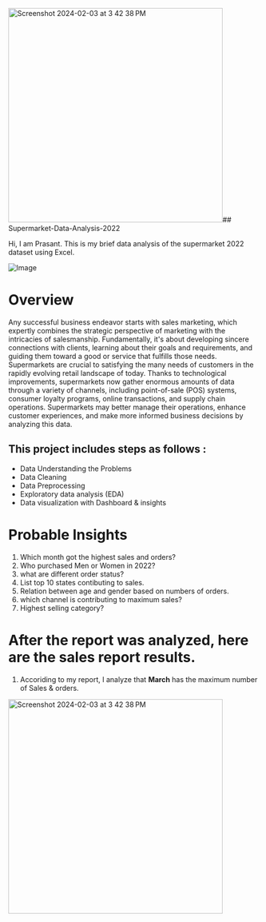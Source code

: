<img width="429" alt="Screenshot 2024-02-03 at 3 42 38 PM" src="https://github.com/Nott-Sid/Supermarket-Data-Analysis/assets/157887085/c643ae2b-3191-49df-a325-66c15d442f8a">## Supermarket-Data-Analysis-2022

Hi, I am Prasant. This is my brief data analysis of the supermarket 2022 dataset using Excel.


![Image](https://miro.medium.com/v2/resize:fit:800/1*fiDAhrdrkNTHc0FlSl3l-w.png)


# Overview
Any successful business endeavor starts with sales marketing, which expertly combines the strategic perspective of marketing with the intricacies of salesmanship. Fundamentally, it's about developing sincere connections with clients, learning about their goals and requirements, and guiding them toward a good or service that fulfills those needs. Supermarkets are crucial to satisfying the many needs of customers in the rapidly evolving retail landscape of today. Thanks to technological improvements, supermarkets now gather enormous amounts of data through a variety of channels, including point-of-sale (POS) systems, consumer loyalty programs, online transactions, and supply chain operations. Supermarkets may better manage their operations, enhance customer experiences, and make more informed business decisions by analyzing this data.

## This project includes steps as follows :
- Data Understanding the Problems
- Data Cleaning
- Data Preprocessing
- Exploratory data analysis (EDA)
- Data visualization with Dashboard & insights


# Probable Insights
1. Which month got the highest sales and orders?
2. Who purchased Men or Women in 2022?
3. what are different order status?
4. List top 10 states contibuting to sales.
5. Relation between age and gender based on numbers of orders.
6. which channel is contributing to maximum sales?
7. Highest selling category?


# After the report was analyzed, here are the sales report results.

1. Accoriding to my report, I analyze that **March** has the maximum number of Sales & orders.
<img width="429" alt="Screenshot 2024-02-03 at 3 42 38 PM" src="https://github.com/Nott-Sid/Supermarket-Data-Analysis/assets/157887085/309ce062-24c6-4985-8e6c-81ae84b3faac">
















